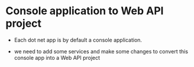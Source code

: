 # Console application to Web API project

- Each dot net app is by default a console application.

- we need to add some services and make some changes to convert this console app into a Web API project
